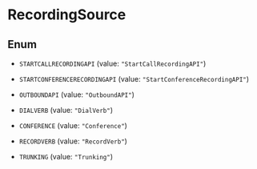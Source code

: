 

# RecordingSource

## Enum


* `STARTCALLRECORDINGAPI` (value: `"StartCallRecordingAPI"`)

* `STARTCONFERENCERECORDINGAPI` (value: `"StartConferenceRecordingAPI"`)

* `OUTBOUNDAPI` (value: `"OutboundAPI"`)

* `DIALVERB` (value: `"DialVerb"`)

* `CONFERENCE` (value: `"Conference"`)

* `RECORDVERB` (value: `"RecordVerb"`)

* `TRUNKING` (value: `"Trunking"`)



